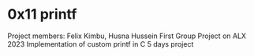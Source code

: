 # 0x11 printf
Project members: Felix Kimbu, Husna Hussein
First Group Project on ALX 2023
Implementation of custom printf in C 
5 days project

